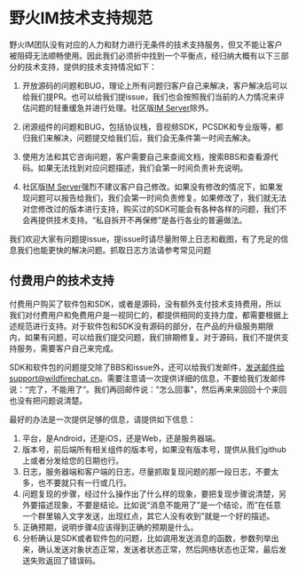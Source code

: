 # 野火IM技术支持规范
野火IM团队没有对应的人力和财力进行无条件的技术支持服务，但又不能让客户被阻碍无法顺畅使用。因此我们必须折中找到一个平衡点，经归纳大概有以下三部分的技术支持，提供的技术支持情况如下：
1. 开放源码的问题和BUG，理论上所有问题归客户自己来解决，客户解决后可以给我们提PR。也可以给我们提issue，我们也会按照我们当前的人力情况来评估问题的轻重缓急并进行处理。社区版[IM Server](https://github.com/wildfirechat/server)除外。

2. 闭源组件的问题和BUG，包括协议栈，音视频SDK，PCSDK和专业版等，都归我们来解决，问题提交给我们后，我们会无条件第一时间去解决。

3. 使用方法和其它咨询问题，客户需要自己来查阅文档，搜索BBS和查看源代码。如果无法找到对应问题描述，我们会第一时间负责补充说明。

4. 社区版[IM Server](https://github.com/wildfirechat/server)强烈不建议客户自己修改。如果没有修改的情况下，如果发现问题可以报告给我们，我们会第一时间负责修复。如果修改了，我们就无法对您修改过的版本进行支持，购买过的SDK可能会有各种各样的问题，我们不会再提供技术支持。“私自拆开不再保修”是各行各业的普遍做法。

我们欢迎大家有问题提issue，提issue时请尽量附带上日志和截图，有了充足的信息我们也能更快的解决问题。抓取日志方法请参考常见问题

## 付费用户的技术支持
付费用户购买了软件包和SDK，或者是源码，没有额外支付技术支持费用，所以我们对付费用户和免费用户是一视同仁的，都提供相同的支持力度，都需要根据上述规范进行支持。对于软件包和SDK没有源码的部分，在产品的升级服务期限内，如果有问题，可以给我们提交问题，我们排期修复。对于源码，我们不提供支持服务，需要客户自己来完成。

SDK和软件包的问题提交除了BBS和issue外，还可以给我们发邮件，发送邮件给support@wildfirechat.cn。需要注意请一次提供详细的信息，不要给我们发邮件说：“完了，不能用了”。我们再回邮件说：”怎么回事”，然后再来来回回十个来回也没有把问题说清楚。

最好的办法是一次提供足够的信息，请提供如下信息：
1. 平台，是Android，还是iOS，还是Web，还是服务器端。
2. 版本号，前后端所有相关组件的版本号，如果没有版本号，提供从我们github上或者分发给您的日期也行。
3. 日志，服务器端和客户端的日志，尽量抓取复现问题的那一段日志，不要太多，也不要就只有一行或几行。
4. 问题复现的步骤，经过什么操作出了什么样的现象，要把复现步骤说清楚，另外要描述现象，不要是结论。比如说“消息不能用了”是一个结论，而”在任意一个群里输入文字发送，出现红点，其它人没有收到”就是一个好的描述。
5. 正确预期，说明步骤4应该得到正确的预期是什么。
6. 分析确认是SDK或者软件包的问题，比如调用发送消息的函数，参数列举出来，确认发送对象状态正常，发送者状态正常，然后网络状态也正常，最后发送失败返回了错误码。
